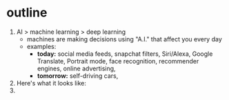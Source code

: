 # outline
1. AI > machine learning > deep learning
	- machines are making decisions using "A.I." that affect you every day
	- examples:
		- **today:** social media feeds, snapchat filters, Siri/Alexa, Google Translate, Portrait mode, face recognition, recommender engines, online advertising, 
		- **tomorrow:** self-driving cars, 
2. Here's what it looks like:
3. 



<!--stackedit_data:
eyJoaXN0b3J5IjpbMTY4MzgxOTE5OCwtMTUzNDk5MDY0NCwyMD
QwMjk3NjIyXX0=
-->